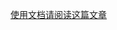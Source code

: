 [使用文档请阅读这篇文章](https://github.com/jinmiaoluo/blog/tree/example-11-intranet-vpn-solution/example-11-intranet-vpn-solution)
